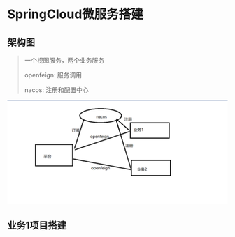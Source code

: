 # SpringCloud微服务搭建

## 架构图

> 一个视图服务，两个业务服务
>
> openfeign: 服务调用
>
> nacos: 注册和配置中心

![image-20210829184813892](img/image-20210829184813892.png)

## 业务1项目搭建

